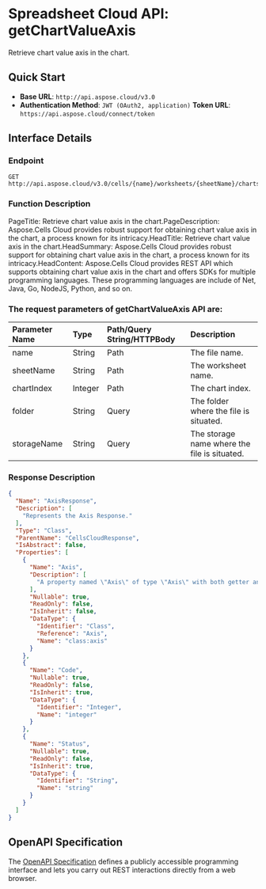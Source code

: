 # **Spreadsheet Cloud API: getChartValueAxis**

Retrieve chart value axis in the chart. 


## **Quick Start**

- **Base URL**: `http://api.aspose.cloud/v3.0`
- **Authentication Method**: `JWT (OAuth2, application)`  **Token URL**: `https://api.aspose.cloud/connect/token`
## **Interface Details**

### **Endpoint** 

```
GET http://api.aspose.cloud/v3.0/cells/{name}/worksheets/{sheetName}/charts/{chartIndex}/valueaxis
```
### **Function Description**
PageTitle: Retrieve chart value axis in the chart.PageDescription: Aspose.Cells Cloud provides robust support for obtaining chart value axis in the chart, a process known for its intricacy.HeadTitle: Retrieve chart value axis in the chart.HeadSummary: Aspose.Cells Cloud provides robust support for obtaining chart value axis in the chart, a process known for its intricacy.HeadContent: Aspose.Cells Cloud provides REST API which supports obtaining chart value axis in the chart and offers SDKs for multiple programming languages. These programming languages are include of Net, Java, Go, NodeJS, Python, and so on.

### The request parameters of **getChartValueAxis** API are: 

| Parameter Name | Type | Path/Query String/HTTPBody | Description | 
| :- | :- | :- |:- | 
|name|String|Path|The file name.|
|sheetName|String|Path|The worksheet name.|
|chartIndex|Integer|Path|The chart index.|
|folder|String|Query|The folder where the file is situated.|
|storageName|String|Query|The storage name where the file is situated.|

### **Response Description**
```json
{
  "Name": "AxisResponse",
  "Description": [
    "Represents the Axis Response."
  ],
  "Type": "Class",
  "ParentName": "CellsCloudResponse",
  "IsAbstract": false,
  "Properties": [
    {
      "Name": "Axis",
      "Description": [
        "A property named \"Axis\" of type \"Axis\" with both getter and setter methods is present in the class."
      ],
      "Nullable": true,
      "ReadOnly": false,
      "IsInherit": false,
      "DataType": {
        "Identifier": "Class",
        "Reference": "Axis",
        "Name": "class:axis"
      }
    },
    {
      "Name": "Code",
      "Nullable": true,
      "ReadOnly": false,
      "IsInherit": true,
      "DataType": {
        "Identifier": "Integer",
        "Name": "integer"
      }
    },
    {
      "Name": "Status",
      "Nullable": true,
      "ReadOnly": false,
      "IsInherit": true,
      "DataType": {
        "Identifier": "String",
        "Name": "string"
      }
    }
  ]
}
```


## OpenAPI Specification

The [OpenAPI Specification](https://reference.aspose.cloud/cells/#/ChartsController/GetChartValueAxis) defines a publicly accessible programming interface and lets you carry out REST interactions directly from a web browser.
